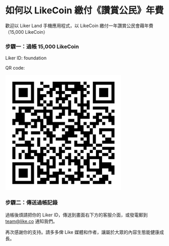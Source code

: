 # 如何以 LikeCoin 繳付《讚賞公民》年費

歡迎以 Liker Land 手機應用程式，以 LikeCoin 繳付一年讚賞公民會藉年費（15,000 LikeCoin）

### 步驟一：過帳 15,000 LikeCoin 

Liker ID: foundation 

QR code:

![Liker ID: foundation](../../.gitbook/assets/img_0803.jpg)

### 步驟二：傳送過帳記錄

過帳後煩請把你的 Liker ID，傳送到畫面右下方的客服介面，或發電郵到 team@like.co 通知我們。

再次感謝你的支持。請多多俾 Like 媒體和作者，讓屬於大眾的內容生態能健康成長。

